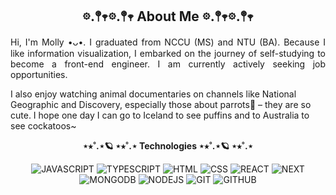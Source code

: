 <h2 align="center">𖡼.𖤣𖥧𖡼.𖤣𖥧 About Me 𖡼.𖤣𖥧𖡼.𖤣𖥧</h2>
<p align="justify">Hi, I'm Molly •ᴗ•. I graduated from NCCU (MS) and NTU (BA). Because I like information visualization, I embarked on the journey of self-studying to become a front-end engineer. I am currently actively seeking job opportunities.

I also enjoy watching animal documentaries on channels like National Geographic and Discovery, especially those about parrots🦜 – they are so cute. I hope one day I can go to Iceland to see puffins and to Australia to see cockatoos~</p>

<p align="center"><strong>⋆⭒˚.⋆🪐 ⋆⭒˚.⋆ Technologies ⋆⭒˚.⋆🪐 ⋆⭒˚.⋆</strong></p>
<p align="center">
<img src="https://img.shields.io/badge/JAVASCRIPT-141414?style=for-the-badge&logo=javascript" alt="JAVASCRIPT" />
<img src="https://img.shields.io/badge/TYPESCRIPT-141414?style=for-the-badge&logo=typescript" alt="TYPESCRIPT" />
<img src="https://img.shields.io/badge/HTML-141414?style=for-the-badge&logo=html5" alt="HTML" />
<img src="https://img.shields.io/badge/CSS-141414?style=for-the-badge&logo=css3" alt="CSS" />
<img src="https://img.shields.io/badge/REACT-141414?style=for-the-badge&logo=react" alt="REACT" />
<img src="https://img.shields.io/badge/NEXT-141414?style=for-the-badge&logo=nextdotjs" alt="NEXT" />
<img src="https://img.shields.io/badge/MONGODB-141414?style=for-the-badge&logo=mongodb" alt="MONGODB" />
<img src="https://img.shields.io/badge/NODEJS-141414?style=for-the-badge&logo=nodedotjs" alt="NODEJS" />
<img src="https://img.shields.io/badge/GIT-141414?style=for-the-badge&logo=git" alt="GIT" />
<img src="https://img.shields.io/badge/GITHUB-141414?style=for-the-badge&logo=github" alt="GITHUB" />

</p>

<p align="center"><strong></strong></p>
<p align="center">

</p>

